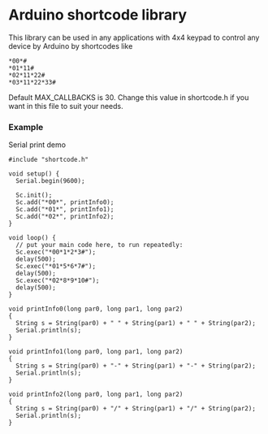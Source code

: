 # Arduino shortcode library

This library can be used in any applications with 4x4 keypad to control
any device by Arduino by shortcodes like

```
*00*#
*01*11#
*02*11*22#
*03*11*22*33#
```

Default MAX_CALLBACKS is 30. Change this value in shortcode.h
if you want in this file to suit your needs.

### Example

Serial print demo

```
#include "shortcode.h"

void setup() {
  Serial.begin(9600);

  Sc.init();
  Sc.add("*00*", printInfo0);
  Sc.add("*01*", printInfo1);
  Sc.add("*02*", printInfo2);
}

void loop() {
  // put your main code here, to run repeatedly:
  Sc.exec("*00*1*2*3#");
  delay(500);
  Sc.exec("*01*5*6*7#");
  delay(500);
  Sc.exec("*02*8*9*10#");
  delay(500);
}

void printInfo0(long par0, long par1, long par2)
{
  String s = String(par0) + " " + String(par1) + " " + String(par2);
  Serial.println(s);
}

void printInfo1(long par0, long par1, long par2)
{
  String s = String(par0) + "-" + String(par1) + "-" + String(par2);
  Serial.println(s);
}

void printInfo2(long par0, long par1, long par2)
{
  String s = String(par0) + "/" + String(par1) + "/" + String(par2);
  Serial.println(s);
}
```